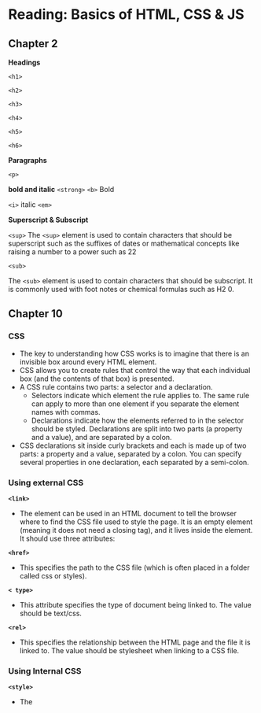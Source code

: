 # Reading: Basics of HTML, CSS & JS

## Chapter 2

**Headings**

`<h1>`

`<h2>`

`<h3>`

`<h4>`

`<h5>`

`<h6>`

**Paragraphs**

`<p>`

**bold and italic**
`<strong>`
`<b>` Bold

`<i>` italic
`<em>`

**Superscript & Subscript**

`<sup>`
The `<sup>` element is used to contain characters that should be superscript such as the suffixes of dates or mathematical concepts like raising a number to a power such as 22


`<sub>`

The `<sub>` element is used to contain characters that should be subscript. It is commonly used with foot notes or chemical formulas such as H2 0.


## Chapter 10

### CSS

* The key to understanding how CSS works is to imagine that there is an invisible box around every HTML element.
* CSS allows you to create rules that control the way that each individual box (and the contents of that box) is presented.
* A CSS rule contains two parts: a selector and a declaration.
  * Selectors indicate which element the rule applies to. The same rule can apply to more than one element if you separate the element names with commas.
  * Declarations indicate how the elements referred to in the selector should be styled. Declarations are split into two parts (a property and a value), and are separated by a colon.
* CSS declarations sit inside curly brackets and each is made up of two parts: a property and a value, separated by a colon. You can specify several properties in one declaration, each separated by a semi-colon.

### Using external CSS

**`<link>`**
  * The <link> element can be used in an HTML document to tell the browser where to find the CSS file used to style the page. It is an empty element (meaning it does not need a closing tag), and it lives inside the <head> element. It should use three attributes:

**`<href>`**
  * This specifies the path to the CSS file (which is often placed in a folder called css or styles).
  
**`< type>`**
  * This attribute specifies the type of document being linked to. The value should be text/css.
  
**`<rel>`**
  * This specifies the relationship between the HTML page and the file it is linked to. The value should be stylesheet when linking to a CSS file.
  
### Using Internal CSS

**`<style>`**
  * The <style> element should use the type attribute to indicate that the styles are specified in CSS. The value should be text/ css.
  
### CSS selectors

`* {}`
  * Universal selector. applies to all elements in the page.


## Chapter 2 Basic JavaScript

**JavaScript runs where it is found in the HTML**

* When the browser comes across a <script> element, it stops to load the script and then checks to see if it needs to do anything.

**Statements**

* A script is a series of instructions that a computer can follow one-by-one. Each individual instruction or step is known as a statement. Statements should end with a semicolon.
* The semicolon also tells the JavaScript interpreter when a step is over, indicating that it should move to the next step. 

**What is a Variable?**

* A script will have to temporarily store the bits of information it needs to do its job. It can store this data in variables.
`var quantity;`
  * now you need to assign a value to the variable
    * `quantity = 3;`
    
**Data Types**

* Numeric data type
  * `0.75`
* String Data Type
  * `'hi, Ivy!'`
* Boolean Data Type
  * `true`

## Comparison Operators

`==` is equal to

`!=` is not equal to

`===` strict equal to

`!==` strict not equal to

`>` Greater Than

`<` less than

`>=` greater than or equal to

`<=` less than or equal to

